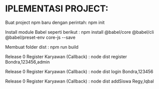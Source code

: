 # IPLEMENTASI PROJECT:

Buat project npm baru dengan perintah: npm init

Install module Babel seperti berikut : npm install @babel/core @babel/cli @babel/preset-env core-js --save

Membuat folder dist : npm run build

Release 0 Register Karyawan (Callback) : node dist register Bondra,123456,admin

Release 0 Register Karyawan (Callback) : node dist login Bondra,123456

Release 0 Register Karyawan (Callback) : node dist addSiswa Regy,Iqbal
